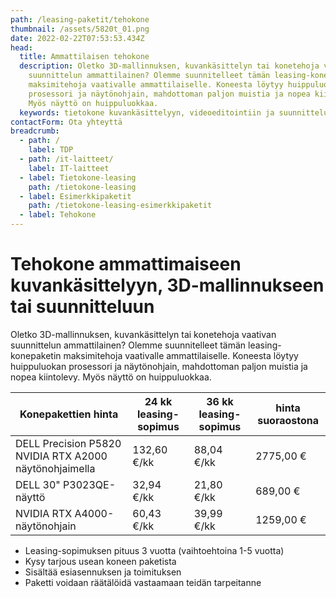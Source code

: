 ```yaml
---
path: /leasing-paketit/tehokone
thumbnail: /assets/5820t_01.png
date: 2022-02-22T07:53:53.434Z
head:
  title: Ammattilaisen tehokone
  description: Oletko 3D-mallinnuksen, kuvankäsittelyn tai konetehoja vaativan
    suunnittelun ammattilainen? Olemme suunnitelleet tämän leasing-konepaketin
    maksimitehoja vaativalle ammattilaiselle. Koneesta löytyy huippuluokan
    prosessori ja näytönohjain, mahdottoman paljon muistia ja nopea kiintolevy.
    Myös näyttö on huippuluokkaa.
  keywords: tietokone kuvankäsittelyyn, videoeditointiin ja suunnitteluun
contactForm: Ota yhteyttä
breadcrumb:
  - path: /
    label: TDP
  - path: /it-laitteet/
    label: IT-laitteet
  - label: Tietokone-leasing
    path: /tietokone-leasing
  - label: Esimerkkipaketit
    path: /tietokone-leasing-esimerkkipaketit
  - label: Tehokone
---
```

# Tehokone ammattimaiseen kuvankäsittelyyn, 3D-mallinnukseen tai suunnitteluun

Oletko 3D-mallinnuksen, kuvankäsittelyn tai konetehoja vaativan suunnittelun ammattilainen? Olemme suunnitelleet tämän leasing-konepaketin maksimitehoja vaativalle ammattilaiselle. Koneesta löytyy huippuluokan prosessori ja näytönohjain, mahdottoman paljon muistia ja nopea kiintolevy. Myös näyttö on huippuluokkaa.

| Konepakettien hinta                                    | 24 kk leasing-sopimus | 36 kk leasing-sopimus | hinta suoraostona |
| ------------------------------------------------------ | --------------------- | --------------------- | ----------------- |
| DELL Precision P5820 NVIDIA RTX A2000 näytönohjaimella | 132,60 €/kk           | 88,04 €/kk            | 2775,00 €         |
| DELL 30" P3023QE-näyttö                                | 32,94 €/kk            | 21,80 €/kk            | 689,00 €          |
| NVIDIA RTX A4000-näytönohjain                          | 60,43 €/kk            | 39,99 €/kk            | 1259,00  €        |

* Leasing-sopimuksen pituus 3 vuotta (vaihtoehtoina 1-5 vuotta)
* Kysy tarjous usean koneen paketista
* Sisältää esiasennuksen ja toimituksen
* Paketti voidaan räätälöidä vastaamaan teidän tarpeitanne

<Cards cardsPerRow="2" cards='[{"bgColor":"lightest","title":"DELL Precision P5820 tehotyöasema","linkBgColor":"darkest","image":"/assets/5820t_01.png","content":"Jos työhösi liittyvät lyhenteet 3D CAD, CAE, DCC tai ohjelmat kuten Solidworks, Adobe Creative Cloud, PTC, Solid Edge, Barco tai Ansys sinun kannattaa kiinnostua myös T5820 teharista. Kuvan T5820 on tehotyöasema, jonka suorituskyky ei lopu kesken raskaimmissakaan sovelluksissa.\n\nSuorituskyvystä vastaa järeät Intel Xeon suorittimet. Kokoonpano on kattavasti ISV-sertifioitu. Dell Precision P5820 nostaa tehotyöasema-suunnittelun vaatimukset uudelle tasolle. Palkitussa kotelossa jäähdytys- ja käyttöergonomiaratkaisut ovat omaa luokkaansa.\n\nErinomainen työasema yhtä lailla insinööreille ja arkkitehdeille kuin animaattoreille tai analyytikoille.\n\n* Suoritin: Intel Xeon Processor W-2225 neliydinprosessori\n* Muisti: 32GB DDR4 2933MHz keskusmuistia (max 256GB)\n* Kiintolevy: 512GB SSD-levy (M.2 PCI-E)\n* Kirjoittava DVD-asema(16x DVD+/-RW)\n* Verkko-ominaisuudet: Gigabit Ethernet\n* Laajennuspaikat: mm. 2 x USB-C(USB3.1 Gen1), 2 x USB-A(USB3.1 Gen1), PCI Express x16\n* Käyttöjärjestelmä: Windows 10 tai 11 Professional 64-bit\n* Muuta: mm. hiiri, näppäimistö\n* Takuu: kolmen vuoden kansainvälinen ProSupport on-site takuu, vasteaika seuraava työpäivä\n* Valmistajan tuotekoodit: \n"},{"bgColor":"lightest","title":"NVIDIA RTX A4000-näytönohjain","linkBgColor":"darkest","content":"Täydellinen vaihtoehto työasemiin ja ammattikäyttöön. NVIDIA RTX A4000 tarjoaa uskomattoman 3D-sovellusten suorituskyvyn. GDDR6 ultranopea kaistanleveys on ihanteellinen suurten ja monimutkaisten mallien luomiseen. Täysin uusi näyttömoottori ajaa jopa neljää näyttöä yhtäaikaa. Tukee erittäin korkeita resoluutioita 4x 5120 x 2880 @ 60 Hz asti. Valmistajan tuotekoodi: DELL-GC70T","image":"/assets/dell-gc70t.jpg"},{"bgColor":"lightest","title":"DELL 30\" ULTRASHARP U3023QE","linkBgColor":"darkest","content":"Koe erinomainen värintoisto, tarkkuus ja suorituskyky Dell UltraSharp U303QE 30″-näytöllä.\n\nTehtalla valmiiksi värikalibroitu IPS LED paneeli tuottaa sRGB 99% väriasteikon mukaisen tarkan väriavaruuden. Näyttö soveltuu hyvin graafiseen suunnittelutyöhöhön ja on erinomainen vaihtoehto myös kuvan- ja videoeditoinnin ammattilaisille\n\nSuunniteltu mukavuutta hakevalle: Korkeussäädettävä jalusta, intuitiiviset säätimet, heijastamaton näyttö ja muotoilu mistä silmä voi nauttia. Valmistajan tuotekoodi: DELL-U3023QE","image":"/assets/dell-u3023e_2.jpg"}]' />